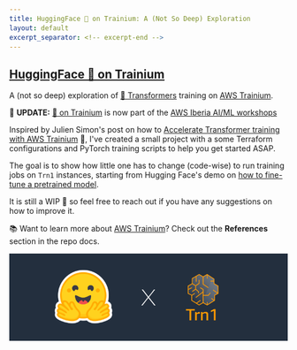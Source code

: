 ```yaml
---
title: HuggingFace 🤗 on Trainium: A (Not So Deep) Exploration
layout: default
excerpt_separator: <!-- excerpt-end -->
---
```


## [HuggingFace 🤗 on Trainium](https://github.com/JGalego/HF-on-Trainium)

<!-- excerpt-start -->

A (not so deep) exploration of [🤗 Transformers](https://huggingface.co/docs/transformers/index) training on [AWS Trainium](https://aws.amazon.com/machine-learning/trainium/).

📢 **UPDATE:** [🤗 on Trainium](https://github.com/JGalego/HF-on-Trainium) is now part of the [AWS Iberia AI/ML workshops](https://ml.aws-iberia.cloud)

<!-- excerpt-end -->

Inspired by Julien Simon's post on how to [Accelerate Transformer training with AWS Trainium](https://julsimon.medium.com/accelerate-transformer-training-with-aws-trainium-d20cd3f9dc08) 🙌, I've created a small project with a some Terraform configurations and PyTorch training scripts to help you get started ASAP. 

The goal is to show how little one has to change (code-wise) to run training jobs on `Trn1` instances, starting from Hugging Face's demo on [how to fine-tune a pretrained model](https://huggingface.co/docs/transformers/training). 

It is still a WIP 🚧 so feel free to reach out if you have any suggestions on how to improve it.

📚 Want to learn more about [AWS Trainium](https://aws.amazon.com/machine-learning/trainium/)? Check out the **References** section in the repo docs.

<img src="/assets/images/hf_on_trainium.png" width="700"/>

